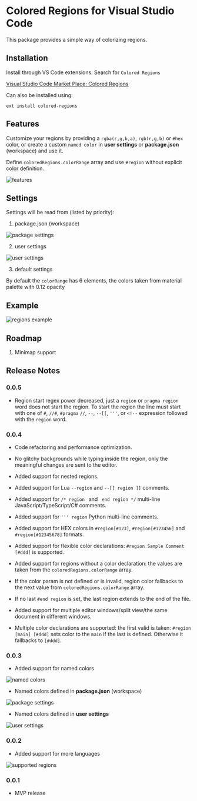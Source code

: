 # Colored Regions for Visual Studio Code

This package provides a simple way of colorizing regions.

## Installation

Install through VS Code extensions. Search for `Colored Regions`

[Visual Studio Code Market Place: Colored Regions](https://marketplace.visualstudio.com/items?itemName=mihelcic.colored-regions)

Can also be installed using:

```
ext install colored-regions
```

## Features

Customize your regions by providing a `rgba(r,g,b,a)`, `rgb(r,g,b)` or `#hex` color, or create a custom `named color` in **user settings** or **package.json** (workspace) and use it.

Define `coloredRegions.colorRange` array and use `#region` without explicit color definition.

![features](images/features.png)

## Settings

Settings will be read from (listed by priority):

1) package.json (workspace)

![package settings](images/package_settings.png)

2) user settings

![user settings](images/user_settings.png)

3) default settings

By default the `colorRange` has 6 elements, the colors taken from material palette with 0.12 opacity

## Example

![regions example](images/regions.png)

## Roadmap

1. Minimap support

## Release Notes

### 0.0.5

* Region start regex power decreased, just a `region` or `pragma region` word does not start the region.
To start the region the line must start with one of `#`, `//#`, `#pragma` `//`, `--`, `--[[`, `'''`, or `<!--` expression followed with the `region` word.


### 0.0.4

* Code refactoring and performance optimization.

* No glitchy backgrounds while typing inside the region, only the meaningful changes are sent to the editor.

* Added support for nested regions.

* Added support for Lua `--region` and `--[[ region ]]` comments.

* Added support for `/* region ` and ` end region */` multi-line JavaScript/TypeScript/C# comments.

* Added support for `''' region` Python multi-line comments.

* Added support for HEX colors in `#region[#123]`, `#region[#123456]` and `#region[#12345678]` formats.

* Added support for flexible color declarations: `#region Sample Comment [#ddd]` is supported.

* Added support for regions without a color declaration: the values are taken from the `coloredRegions.colorRange` array.

* If the color param is not defined or is invalid, region color fallbacks to the next value from `coloredRegions.colorRange` array.

* If no last `#end region` is set, the last region extends to the end of the file.

* Added support for multiple editor windows/split view/the same document in different windows.

* Multiple color declarations are supported: the first valid is taken: `#region [main] [#ddd]` sets color to the `main` if the last is defined. Otherwise it fallbacks to `[#ddd]`.


### 0.0.3

* Added support for named colors

![named colors](images/named_colors.png)

* Named colors defined in **package.json** (workspace)

![package settings](images/package_settings.png)

* Named colors defined in **user settings**

![user settings](images/user_settings.png)


### 0.0.2

* Added support for more languages

![supported regions](images/supported_regions.png)


### 0.0.1

* MVP release
